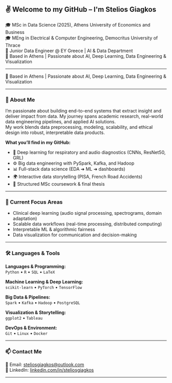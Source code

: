 ## ✌️ Welcome to my GitHub – I'm Stelios Giagkos

🎓 MSc in Data Science (2025), Athens University of Economics and Business  
🎓 MEng in Electrical & Computer Engineering, Democritus University of Thrace  
💼 Junior Data Engineer @ EY Greece | AI & Data Department  
📍 Based in Athens | Passionate about AI, Deep Learning, Data Engineering & Visualization  

---

📍 Based in Athens | Passionate about AI, Deep Learning, Data Engineering & Visualization

---

### 🚀 About Me

I’m passionate about building end-to-end systems that extract insight and deliver impact from data. My journey spans academic research, real-world data engineering pipelines, and applied AI solutions.  
My work blends data preprocessing, modeling, scalability, and ethical design into robust, interpretable data products.

**What you’ll find in my GitHub:**
- 🧠 Deep learning for respiratory and audio diagnostics (CNNs, ResNet50, GRL)
- ⚙️ Big data engineering with PySpark, Kafka, and Hadoop
- 📊 Full-stack data science (EDA ➜ ML ➜ dashboards)
- 🌍 Interactive data storytelling (PISA, French Road Accidents)
- 📝 Structured MSc coursework & final thesis

---

### 🧠 Current Focus Areas

- Clinical deep learning (audio signal processing, spectrograms, domain adaptation)  
- Scalable data workflows (real-time processing, distributed computing)  
- Interpretable ML & algorithmic fairness  
- Data visualization for communication and decision-making

---

### 🛠️ Languages & Tools

**Languages & Programming:**  
`Python` • `R` • `SQL` • `LaTeX`

**Machine Learning & Deep Learning:**  
`scikit-learn` • `PyTorch` • `TensorFlow`

**Big Data & Pipelines:**  
`Spark` • `Kafka` • `Hadoop` • `PostgreSQL`

**Visualization & Storytelling:**  
`ggplot2` • `Tableau`

**DevOps & Environment:**  
`Git` • `Linux` • `Docker`

---

### 📫 Contact Me

📧 Email: [steliosgiagkos@outlook.com](mailto:steliosgiagkos@outlook.com)  
🔗 LinkedIn: [linkedin.com/in/steliosgiagkos](https://linkedin.com/in/steliosgiagkos)

---

